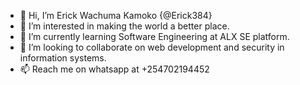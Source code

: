 - 👋 Hi, I’m Erick Wachuma Kamoko {@Erick384}
- 👀 I’m interested in making the world a better place.
- 🌱 I’m currently learning Software Engineering at ALX SE platform.
- 💞️ I’m looking to collaborate on web development and security in information systems.
- 📫 Reach me on whatsapp at +254702194452

<!---
Erick384/Erick384 is a ✨ special ✨ repository because its `README.md` (this file) appears on your GitHub profile.
You can click the Preview link to take a look at your changes.
--->
